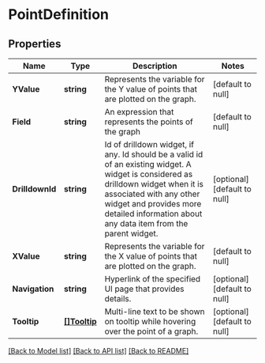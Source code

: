 # PointDefinition

## Properties
Name | Type | Description | Notes
------------ | ------------- | ------------- | -------------
**YValue** | **string** | Represents the variable for the Y value of points that are plotted on the graph. | [default to null]
**Field** | **string** | An expression that represents the points of the graph | [default to null]
**DrilldownId** | **string** | Id of drilldown widget, if any. Id should be a valid id of an existing widget. A widget is considered as drilldown widget when it is associated with any other widget and provides more detailed information about any data item from the parent widget. | [optional] [default to null]
**XValue** | **string** | Represents the variable for the X value of points that are plotted on the graph. | [default to null]
**Navigation** | **string** | Hyperlink of the specified UI page that provides details. | [optional] [default to null]
**Tooltip** | [**[]Tooltip**](Tooltip.md) | Multi-line text to be shown on tooltip while hovering over the point of a graph. | [optional] [default to null]

[[Back to Model list]](../README.md#documentation-for-models) [[Back to API list]](../README.md#documentation-for-api-endpoints) [[Back to README]](../README.md)

